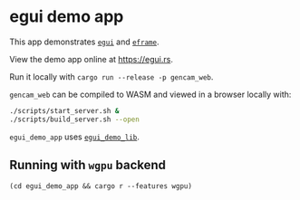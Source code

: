 # egui demo app
This app demonstrates [`egui`](https://github.com/emilk/egui/) and [`eframe`](https://github.com/emilk/egui/tree/master/crates/eframe).

View the demo app online at <https://egui.rs>.

Run it locally with `cargo run --release -p gencam_web`.

`gencam_web` can be compiled to WASM and viewed in a browser locally with:

```sh
./scripts/start_server.sh &
./scripts/build_server.sh --open
```

`egui_demo_app` uses [`egui_demo_lib`](https://github.com/emilk/egui/tree/master/crates/egui_demo_lib).


## Running with `wgpu` backend
`(cd egui_demo_app && cargo r --features wgpu)`
